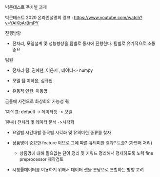 빅콘테스트 주차별 과제

빅콘테스트 2020 온라인설명회 링크 : https://www.youtube.com/watch?v=YAIKbArBmPY  

진행방향

  - 전처리, 모델설계 및 성능향상을 팀별로 동시에 진행한다. 팀별로 유기적으로 소통 중요  

팀원

  - 전처리 팀: 권혜현, 이은서 , 데이터-> numpy
  
  - 모델 팀:이하윤, 심규헌
  
  - 유동적 인원: 이동명


금욜에 사전으로 화상회의 가능성 有

  
1차목표: default -> 데이터셋 -> 모델


1주차) 전처리 및 데이터 분석 ->시각화

  - 요일별 시간대별 종목별 시각화 및 유의미한 종류를 찾자
  
  - 상품명이 중요한 feature 이므로 그에 따른 유의미한 결과? 도출? (자연어 처리)
  
    - 상품명에 대해 필요없는 단어 정리 및 키워드 정리해서 정제하도록 노력 fine preprocessor 제작검토
    
  -  시청률데이터를 이용하기 위해서 데이터 셋을 분당으로 분할하는 방향 고려
